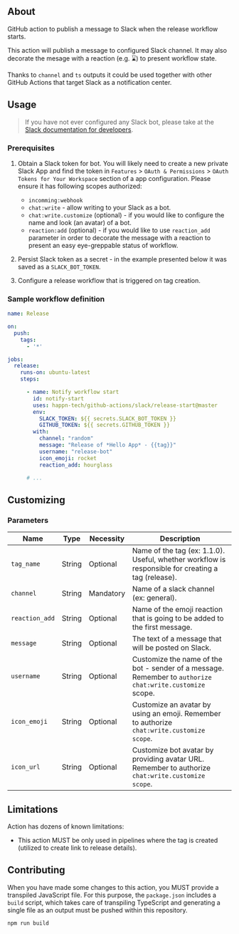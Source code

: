 ## About

GitHub action to publish a message to Slack when the release workflow starts.

This action will publish a message to configured Slack channel. It may also decorate the mesage with
a reaction (e.g. ⌛️) to present workflow state.

Thanks to `channel` and `ts` outputs it could be used together with other GitHub Actions that target
Slack as a notification center.

## Usage

> If you have not ever configured any Slack bot, please take at the [Slack documentation for developers](https://api.slack.com/authentication/basics).

### Prerequisites

1. Obtain a Slack token for bot. You will likely need to create a new private Slack App and find the
   token in `Features` > `OAuth & Permissions` > `OAuth Tokens for Your Workspace` section of a app
   configuration. Please ensure it has following scopes authorized:

    * `incomming:webhook`
    * `chat:write` - allow writing to your Slack as a bot.
    * `chat:write.customize` (optional) - if you would like to configure the name and look (an
      avatar) of a bot.
    * `reaction:add` (optional) - if you would like to use `reaction_add` parameter in order to
      decorate the message with a reaction to present an easy eye-greppable status of workflow.

2. Persist Slack token as a secret - in the example presented below it was saved as
   a `SLACK_BOT_TOKEN`.

3. Configure a release workflow that is triggered on tag creation.

### Sample workflow definition

```yaml
name: Release

on:
  push:
    tags:
      - '*'

jobs:
  release:
    runs-on: ubuntu-latest
    steps:

      - name: Notify workflow start
        id: notify-start
        uses: happn-tech/github-actions/slack/release-start@master
        env:
          SLACK_TOKEN: ${{ secrets.SLACK_BOT_TOKEN }}
          GITHUB_TOKEN: ${{ secrets.GITHUB_TOKEN }}
        with:
          channel: "random"
          message: "Release of *Hello App* - {{tag}}"
          username: "release-bot"
          icon_emoji: rocket
          reaction_add: hourglass

      # ...
```

## Customizing

### Parameters

| Name | Type | Necessity | Description |
| ---- | ---- | --------- | ----------- |
| `tag_name` | String | Optional | Name of the tag (ex: 1.1.0). Useful, whether workflow is responsible for creating a tag (release). |
| `channel` | String | Mandatory | Name of a slack channel (ex: general). |
| `reaction_add` | String | Optional | Name of the emoji reaction that is going to be added to the first message. |
| `message` | String | Optional | The text of a message that will be posted on Slack. |
| `username` | String | Optional | Customize the name of the bot - sender of a message. Remember to `authorize chat:write.customize` scope. |
| `icon_emoji` | String | Optional | Customize an avatar by using an emoji. Remember to authorize `chat:write.customize scope`. |
| `icon_url` | String | Optional | Customize bot avatar by providing avatar URL. Remember to authorize `chat:write.customize scope`. |

## Limitations

Action has dozens of known limitations:

- This action MUST be only used in pipelines where the tag is created (utilized to create link 
  to release details).

## Contributing

When you have made some changes to this action, you MUST provide a transpiled JavaScript file. For
this purpose, the `package.json` includes a `build` script, which takes care of transpiling
TypeScript and generating a single file as an output must be pushed within this repository.

```shell
npm run build
```
